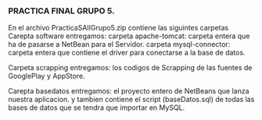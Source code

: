 ### PRACTICA FINAL GRUPO 5.

En el archivo PracticaSAIIGrupo5.zip contiene las siguintes carpetas
Carepta software entregamos:
	carpeta apache-tomcat: carpeta entera que ha de pasarse a NetBean para el Servidor.
	carpeta mysql-connector: carpeta entera que contiene el driver para conectarse a la base de datos.

Carpeta scrapping entregamos:
	los codigos de Scrapping de las fuentes de GooglePlay y AppStore.

Carepta basedatos entregamos:
	el proyecto entero de NetBeans que lanza nuestra aplicacion.
	y tambien contiene el script (baseDatos.sql) de todas las bases de datos que se tendra que importar en MySQL.
	
